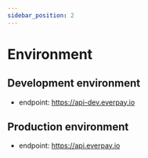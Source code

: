 ```yaml
---
sidebar_position: 2
---
```


# Environment

## Development environment

* endpoint: <https://api-dev.everpay.io>

## Production environment

* endpoint: <https://api.everpay.io>
